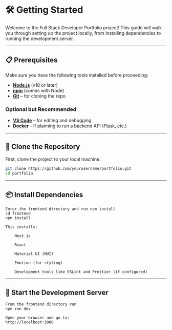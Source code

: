 # 🛠️ Getting Started

Welcome to the Full Stack Developer Portfolio project! This guide will walk you through setting up the project locally, from installing dependencies to running the development server.

---

## 📋 Prerequisites

Make sure you have the following tools installed before proceeding:

- **[Node.js](https://nodejs.org/)** (v18 or later)
- **[npm](https://www.npmjs.com/)** (comes with Node)
- **[Git](https://git-scm.com/)** – for cloning the repo

### Optional but Recommended

- **[VS Code](https://code.visualstudio.com/)** – for editing and debugging
- **[Docker](https://www.docker.com/)** – if planning to run a backend API (Flask, etc.)

---

## 🔄 Clone the Repository

First, clone the project to your local machine:

```bash
git clone https://github.com/yourusername/portfolio.git
cd portfolio
```
---

## 📦 Install Dependencies
```
Enter the frontend directory and run npm install
cd frontend
npm install

This installs:

    Next.js

    React

    Material UI (MUI)

    Emotion (for styling)

    Development tools like ESLint and Prettier (if configured)
```

---

## 🚀 Start the Development Server
```
From the frontend directory run
npm run dev

Open your browser and go to:
http://localhost:3000

```
